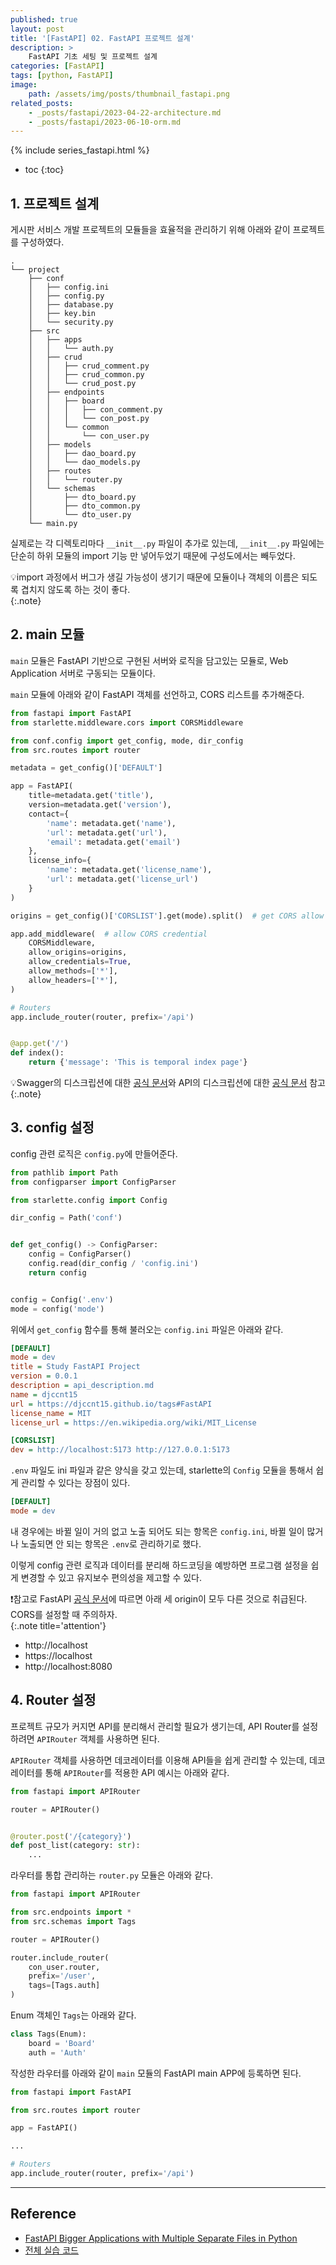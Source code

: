 ```yaml
---
published: true
layout: post
title: '[FastAPI] 02. FastAPI 프로젝트 설계'
description: >
    FastAPI 기초 세팅 및 프로젝트 설계
categories: [FastAPI]
tags: [python, FastAPI]
image:
    path: /assets/img/posts/thumbnail_fastapi.png
related_posts:
    - _posts/fastapi/2023-04-22-architecture.md
    - _posts/fastapi/2023-06-10-orm.md
---
```

{% include series_fastapi.html %}
* toc
{:toc}

## 1. 프로젝트 설계

게시판 서비스 개발 프로젝트의 모듈들을 효율적을 관리하기 위해 아래와 같이 프로젝트를 구성하였다.  

```
.
└── project
    ├── conf
    │   ├── config.ini
    │   ├── config.py
    │   ├── database.py
    │   ├── key.bin
    │   └── security.py
    ├── src
    │   ├── apps
    │   │   └── auth.py
    │   ├── crud
    │   │   ├── crud_comment.py
    │   │   ├── crud_common.py
    │   │   └── crud_post.py
    │   ├── endpoints
    │   │   ├── board
    │   │   │   ├── con_comment.py
    │   │   │   └── con_post.py
    │   │   └── common
    │   │       └── con_user.py
    │   ├── models
    │   │   ├── dao_board.py
    │   │   └── dao_models.py
    │   ├── routes
    │   │   └── router.py
    │   └── schemas
    │       ├── dto_board.py
    │       ├── dto_common.py
    │       └── dto_user.py
    └── main.py
```

실제로는 각 디렉토리마다 `__init__.py` 파일이 추가로 있는데, `__init__.py` 파일에는 단순히 하위 모듈의 import 기능 만 넣어두었기 때문에 구성도에서는 빼두었다.  

💡import 과정에서 버그가 생길 가능성이 생기기 때문에 모듈이나 객체의 이름은 되도록 겹치지 않도록 하는 것이 좋다.  
{:.note}

## 2. main 모듈

`main` 모듈은 FastAPI 기반으로 구현된 서버와 로직을 담고있는 모듈로, Web Application 서버로 구동되는 모듈이다.  

`main` 모듈에 아래와 같이 FastAPI 객체를 선언하고, CORS 리스트를 추가해준다.  

```python
from fastapi import FastAPI
from starlette.middleware.cors import CORSMiddleware

from conf.config import get_config, mode, dir_config
from src.routes import router

metadata = get_config()['DEFAULT']

app = FastAPI(
    title=metadata.get('title'),
    version=metadata.get('version'),
    contact={
        'name': metadata.get('name'),
        'url': metadata.get('url'),
        'email': metadata.get('email')
    },
    license_info={
        'name': metadata.get('license_name'),
        'url': metadata.get('license_url')
    }
)

origins = get_config()['CORSLIST'].get(mode).split()  # get CORS allow list

app.add_middleware(  # allow CORS credential
    CORSMiddleware,
    allow_origins=origins,
    allow_credentials=True,
    allow_methods=['*'],
    allow_headers=['*'],
)

# Routers
app.include_router(router, prefix='/api')


@app.get('/')
def index():
    return {'message': 'This is temporal index page'}
```

💡Swagger의 디스크립션에 대한 [공식 문서](https://fastapi.tiangolo.com/tutorial/metadata/)와 API의 디스크립션에 대한 [공식 문서](https://fastapi.tiangolo.com/tutorial/path-operation-configuration/) 참고
{:.note}

## 3. config 설정

config 관련 로직은 `config.py`에 만들어준다.  

```python
from pathlib import Path
from configparser import ConfigParser

from starlette.config import Config

dir_config = Path('conf')


def get_config() -> ConfigParser:
    config = ConfigParser()
    config.read(dir_config / 'config.ini')
    return config


config = Config('.env')
mode = config('mode')
```

위에서 `get_config` 함수를 통해 불러오는 `config.ini` 파일은 아래와 같다.  

```ini
[DEFAULT]
mode = dev
title = Study FastAPI Project
version = 0.0.1
description = api_description.md
name = djccnt15
url = https://djccnt15.github.io/tags#FastAPI
license_name = MIT
license_url = https://en.wikipedia.org/wiki/MIT_License

[CORSLIST]
dev = http://localhost:5173 http://127.0.0.1:5173
```

`.env` 파일도 ini 파일과 같은 양식을 갖고 있는데, starlette의 `Config` 모듈을 통해서 쉽게 관리할 수 있다는 장점이 있다.  

```ini
[DEFAULT]
mode = dev
```

내 경우에는 바뀔 일이 거의 없고 노출 되어도 되는 항목은 `config.ini`, 바뀔 일이 많거나 노출되면 안 되는 항목은 `.env`로 관리하기로 했다.  

이렇게 config 관련 로직과 데이터를 분리해 하드코딩을 예방하면 프로그램 설정을 쉽게 변경할 수 있고 유지보수 편의성을 제고할 수 있다.  

❗참고로 FastAPI [공식 문서](https://fastapi.tiangolo.com/tutorial/cors/)에 따르면 아래 세 origin이 모두 다른 것으로 취급된다. CORS를 설정할 때 주의하자.  
{:.note title='attention'}

- http://localhost
- https://localhost
- http://localhost:8080

## 4. Router 설정

프로젝트 규모가 커지면 API를 분리해서 관리할 필요가 생기는데, API Router를 설정하려면 `APIRouter` 객체를 사용하면 된다.  

`APIRouter` 객체를 사용하면 데코레이터를 이용해 API들을 쉽게 관리할 수 있는데, 데코레이터를 통해 `APIRouter`를 적용한 API 예시는 아래와 같다.  

```python
from fastapi import APIRouter

router = APIRouter()


@router.post('/{category}')
def post_list(category: str):
    ...
```

라우터를 통합 관리하는 `router.py` 모듈은 아래와 같다.  

```python
from fastapi import APIRouter

from src.endpoints import *
from src.schemas import Tags

router = APIRouter()

router.include_router(
    con_user.router,
    prefix='/user',
    tags=[Tags.auth]
)
```

Enum 객체인 `Tags`는 아래와 같다.  

```python
class Tags(Enum):
    board = 'Board'
    auth = 'Auth'
```

작성한 라우터를 아래와 같이 `main` 모듈의 FastAPI main APP에 등록하면 된다.  

```python
from fastapi import FastAPI

from src.routes import router

app = FastAPI()

...

# Routers
app.include_router(router, prefix='/api')
```

---
## Reference
- [FastAPI Bigger Applications with Multiple Separate Files in Python](https://www.tutorialsbuddy.com/python-fastapi-bigger-applications-multiple-separate-files)
- [전체 실습 코드](https://github.com/djccnt15/study_fastapi)